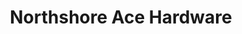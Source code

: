 ---
title: "Northshore Ace Hardware"
url: /federal-way/northshore-ace-hardware/
shop: doityourself
---